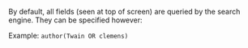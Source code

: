 By default, all fields (seen at top of screen) are queried by the search engine.  They can be specified however:

Example:
`author(Twain OR clemens)`
